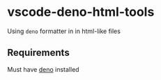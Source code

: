 # vscode-deno-html-tools

Using `deno` formatter in in html-like files

## Requirements

Must have [deno](https://deno.land) installed
